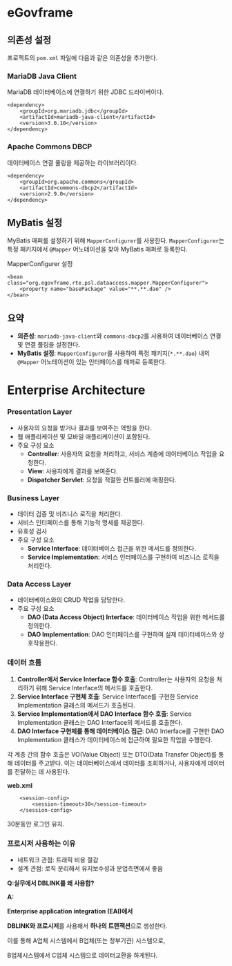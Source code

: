 # eGovframe

## **의존성 설정**

프로젝트의 `pom.xml` 파일에 다음과 같은 의존성을 추가한다.

### **MariaDB Java Client**

MariaDB 데이터베이스에 연결하기 위한 JDBC 드라이버이다.

```
<dependency>
    <groupId>org.mariadb.jdbc</groupId>
    <artifactId>mariadb-java-client</artifactId>
    <version>3.0.10</version>
</dependency>
```

### **Apache Commons DBCP**

데이터베이스 연결 풀링을 제공하는 라이브러리이다.

```
<dependency>
    <groupId>org.apache.commons</groupId>
    <artifactId>commons-dbcp2</artifactId>
    <version>2.9.0</version>
</dependency>
```

## **MyBatis 설정**

MyBatis 매퍼를 설정하기 위해 `MapperConfigurer`를 사용한다. `MapperConfigurer`는 특정 패키지에서 `@Mapper` 어노테이션을 찾아 MyBatis 매퍼로 등록한다.

MapperConfigurer 설정

```
<bean class="org.egovframe.rte.psl.dataaccess.mapper.MapperConfigurer">
    <property name="basePackage" value="**.**.dao" />
</bean>
```

## **요약**

- **의존성**: `mariadb-java-client`와 `commons-dbcp2`를 사용하여 데이터베이스 연결 및 연결 풀링을 설정한다.
- **MyBatis 설정**: `MapperConfigurer`를 사용하여 특정 패키지(`*.**.dao`) 내의 `@Mapper` 어노테이션이 있는 인터페이스를 매퍼로 등록한다.

# **Enterprise Architecture**

### **Presentation Layer**

- 사용자의 요청을 받거나 결과를 보여주는 역할을 한다.
- 웹 애플리케이션 및 모바일 애플리케이션이 포함된다.
- 주요 구성 요소
    - **Controller**: 사용자의 요청을 처리하고, 서비스 계층에 데이터베이스 작업을 요청한다.
    - **View**: 사용자에게 결과를 보여준다.
    - **Dispatcher Servlet**: 요청을 적절한 컨트롤러에 매핑한다.

### **Business Layer**

- 데이터 검증 및 비즈니스 로직을 처리한다.
- 서비스 인터페이스를 통해 기능적 명세를 제공한다.
- 유효성 검사
- 주요 구성 요소
    - **Service Interface**: 데이터베이스 접근을 위한 메서드를 정의한다.
    - **Service Implementation**: 서비스 인터페이스를 구현하여 비즈니스 로직을 처리한다.

### **Data Access Layer**

- 데이터베이스와의 CRUD 작업을 담당한다.
- 주요 구성 요소
    - **DAO (Data Access Object) Interface**: 데이터베이스 작업을 위한 메서드를 정의한다.
    - **DAO Implementation**: DAO 인터페이스를 구현하여 실제 데이터베이스와 상호작용한다.

### **데이터 흐름**

1. **Controller에서 Service Interface 함수 호출**: Controller는 사용자의 요청을 처리하기 위해 Service Interface의 메서드를 호출한다.
2. **Service Interface 구현체 호출**: Service Interface를 구현한 Service Implementation 클래스의 메서드가 호출된다.
3. **Service Implementation에서 DAO Interface 함수 호출**: Service Implementation 클래스는 DAO Interface의 메서드를 호출한다.
4. **DAO Interface 구현체를 통해 데이터베이스 접근**: DAO Interface를 구현한 DAO Implementation 클래스가 데이터베이스에 접근하여 필요한 작업을 수행한다.

각 계층 간의 함수 호출은 VO(Value Object) 또는 DTO(Data Transfer Object)를 통해 데이터를 주고받다. 이는 데이터베이스에서 데이터를 조회하거나, 사용자에게 데이터를 전달하는 데 사용된다.

**web.xml**

```
    <session-config>
        <session-timeout>30</session-timeout>
    </session-config>
```

30분동안 로그인 유지.

### **프로시저 사용하는 이유**

- 네트워크 관점: 트래픽 비용 절감
- 설계 관점: 로직 분리해서 유지보수성과 분업측면에서 좋음

**Q:실무에서 DBLINK를 왜 사용함?**

**A:**

**Enterprise application integration (EAI)에서**

**DBLINK와 프로시저**를 사용해서 **하나의 트랜잭션**으로 생성한다.

이를 통해 A업체 시스템에서 B업체(또는 정부기관) 시스템으로,

B업체시스템에서 C업체 시스템으로 데이터교환을 하게된다.
